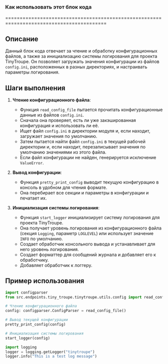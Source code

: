 ### Как использовать этот блок кода
=========================================================================================

Описание
-------------------------
Данный блок кода отвечает за чтение и обработку конфигурационных файлов, а также за инициализацию системы логирования для проекта TinyTroupe. Он позволяет загружать значения конфигурации из файлов `config.ini`, расположенных в разных директориях, и настраивать параметры логирования.

Шаги выполнения
-------------------------
1. **Чтение конфигурационного файла**:
   - Функция `read_config_file` пытается прочитать конфигурационные данные из файлов `config.ini`.
   - Сначала она проверяет, есть ли уже закэшированная конфигурация и использовать ли её.
   - Ищет файл `config.ini` в директории модуля и, если находит, загружает значения по умолчанию.
   - Затем пытается найти файл `config.ini` в текущей рабочей директории и, если находит, перезаписывает значения по умолчанию значениями из этого файла.
   - Если файл конфигурации не найден, генерируется исключение `ValueError`.

2. **Вывод конфигурации**:
   - Функция `pretty_print_config` выводит текущую конфигурацию в консоль в удобном для чтения формате.
   - Она перебирает все секции и параметры в конфигурации и печатает их.

3. **Инициализация системы логирования**:
   - Функция `start_logger` инициализирует систему логирования для проекта TinyTroupe.
   - Она получает уровень логирования из конфигурационного файла (секция `Logging`, параметр `LOGLEVEL`) или использует значение `INFO` по умолчанию.
   - Создает обработчик консольного вывода и устанавливает для него уровень логирования.
   - Создает форматтер для сообщений журнала и добавляет его к обработчику.
   - Добавляет обработчик к логгеру.

Пример использования
-------------------------

```python
import configparser
from src.endpoints.tiny_troupe.tinytroupe.utils.config import read_config_file, pretty_print_config, start_logger

# Чтение конфигурационного файла
config: configparser.ConfigParser = read_config_file()

# Вывод текущей конфигурации
pretty_print_config(config)

# Инициализация системы логирования
start_logger(config)

import logging
logger = logging.getLogger("tinytroupe")
logger.info("This is a test log message")